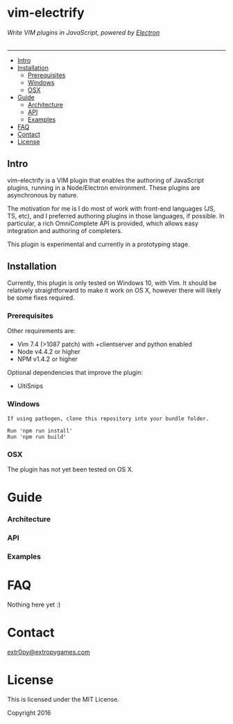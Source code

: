 # vim-electrify
###### Write VIM plugins in JavaScript, powered by [Electron](http://electron.atom.io)
---------------------------------------------------

- [Intro](#intro)
- [Installation](#installation)
    - [Prerequisites](#prerequisites)
    - [Windows](#windows)
    - [OSX](#osx)
- [Guide](#guide)
    - [Architecture](#architecture)
    - [API](#api)
    - [Examples](#examples)
- [FAQ](#faq)
- [Contact](#contact)
- [License](#license)

Intro
-----

vim-electrify is a VIM plugin that enables the authoring of JavaScript plugins,
running in a Node/Electron environment. These plugins are asynchronous by nature.

The motivation for me is I do most of work with front-end languages (JS, TS, etc),
and I preferred authoring plugins in those languages, if possible. In particular,
a rich OmniComplete API is provided, which allows easy integration and authoring
of completers. 

This plugin is experimental and currently in a prototyping stage.

Installation
------------

Currently, this plugin is only tested on Windows 10, with Vim. It should be 
relatively straightforward to make it work on OS X, however there will likely
be some fixes required.

### Prerequisites

Other requirements are:
- Vim 7.4 (>1087 patch) with +clientserver and python enabled
- Node v4.4.2 or higher
- NPM v1.4.2 or higher

Optional dependencies that improve the plugin:
- UltiSnips

### Windows

    If using pathogen, clone this repository into your bundle folder.

    Run 'npm run install'
    Run 'npm run build'

### OSX

The plugin has not yet been tested on OS X.

Guide
=====

### Architecture

### API

### Examples

FAQ
===

Nothing here yet :)

Contact
=======

extr0py@extropygames.com

License
=======

This is licensed under the MIT License.

Copyright 2016 
